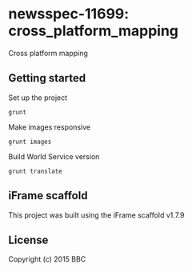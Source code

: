 # newsspec-11699: cross_platform_mapping

Cross platform mapping

## Getting started

Set up the project

```
grunt
```

Make images responsive

```
grunt images
```

Build World Service version

```
grunt translate
```

## iFrame scaffold

This project was built using the iFrame scaffold v1.7.9

## License
Copyright (c) 2015 BBC
